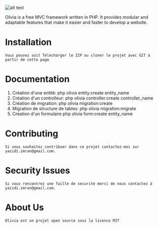 ![alt text](https://eager-volhard-747d5d.netlify.app/img/logo-sm.png)
 
Olivia is a free MVC framework written in PHP. It provides modular and adaptable features that make it easier and faster to develop a website.

# Installation
    Vous pouvez soit Télécharger le ZIP ou cloner le projet avec GIT à partir de cette page 
# Documentation 
1. Création d'une entité:
    php olivia entity:create entity_name
2. Création d'un controlleur:
    php olivia controller:create controller_name
3. Création de migration:
    php olivia migration:create
4. Migration de structure de tables:
    php olivia migration:migrate
5. Creation d'un formulaire
    php olivia form:create entity_name
# Contributing 
    Si vous souhaitez contribuer dans ce projet contactez-moi sur yazidi.imran@gmail.com.
# Security Issues 
    Si vous rencontrez une faille de securité merci de nous contactez à yazidi.imran@gmail.com.
# About Us 
    Olivia est un projet open source sous la licence MIT